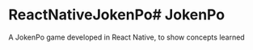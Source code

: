 # ReactNativeJokenPo# JokenPo
A JokenPo game developed in React Native, to show concepts learned

<p align="center">
  <img src="https://user-images.githubusercontent.com/41341312/213476823-e599ae7b-d231-4a5b-8c20-59076cf5d4e2.png" alt="">
<p>

<p align="center">
  <img src="https://user-images.githubusercontent.com/41341312/213476901-604ebd27-02e2-414c-b8e0-8305c7860ff0.png" alt="">
<p>

<p align="center">
  <img src="https://user-images.githubusercontent.com/41341312/213476928-e49c13a6-b515-46d1-ba7a-f09c7d5b8455.png" alt="">
<p>

<p align="center">
  <img src="https://user-images.githubusercontent.com/41341312/213476977-0057880f-aeef-4568-baa5-4eb3854acbf7.png" alt="">
<p>
